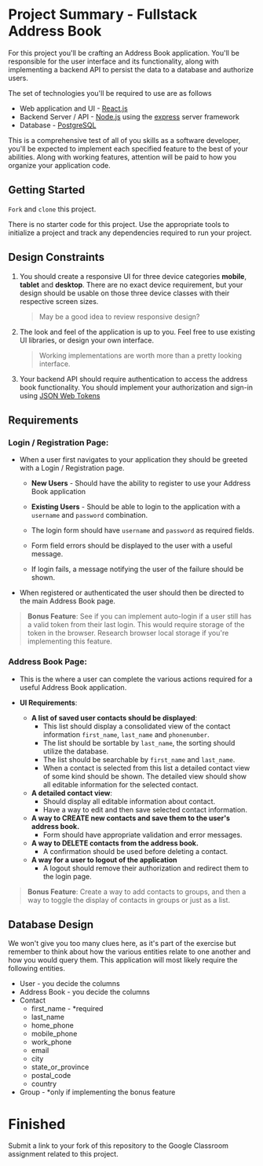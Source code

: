 # Project Summary - Fullstack Address Book

For this project you'll be crafting an Address Book application. You'll be
responsible for the user interface and its functionality, along with
implementing a backend API to persist the data to a database and authorize
users.

The set of technologies you'll be required to use are as follows

- Web application and UI - [React.js](https://reactjs.org/)
- Backend Server / API - [Node.js](https://nodejs.org) using the
  [express](https://expressjs.com/) server framework
- Database - [PostgreSQL](https://www.postgresql.org/)

This is a comprehensive test of all of you skills as a software developer,
you'll be expected to implement each specified feature to the best of your
abilities. Along with working features, attention will be paid to how you
organize your application code.

## Getting Started

`Fork` and `clone` this project.

There is no starter code for this project. Use the appropriate tools to
initialize a project and track any dependencies required to run your project.

## Design Constraints

1. You should create a responsive UI for three device categories **mobile**,
   **tablet** and **desktop**. There are no exact device requirement, but your
   design should be usable on those three device classes with their respective
   screen sizes.

   > May be a good idea to review responsive design?

2. The look and feel of the application is up to you. Feel free to use existing
   UI libraries, or design your own interface.

   > Working implementations are worth more than a pretty looking interface.

3. Your backend API should require authentication to access the address book
   functionality. You should implement your authorization and sign-in using
   [JSON Web Tokens](https://jwt.io)

## Requirements

### Login / Registration Page:

- When a user first navigates to your application they should be greeted with a
  Login / Registration page.

  - **New Users** - Should have the ability to register to use your Address Book
    application

  - **Existing Users** - Should be able to login to the application with a
    `username` and `password` combination.

  - The login form should have `username` and `password` as required fields.

  - Form field errors should be displayed to the user with a useful message.

  - If login fails, a message notifying the user of the failure should be shown.

- When registered or authenticated the user should then be directed to the main
  Address Book page.

> **Bonus Feature**: See if you can implement auto-login if a user still has a
> valid token from their last login. This would require storage of the token in
> the browser. Research browser local storage if you're implementing this
> feature.

### Address Book Page:

- This is the where a user can complete the various actions required for a
  useful Address Book application.

- **UI Requirements**:
  - **A list of saved user contacts should be displayed**:
    - This list should display a consolidated view of the contact information
      `first_name`, `last_name` and `phonenumber`.
    - The list should be sortable by `last_name`, the sorting should utilize the
      database.
    - The list should be searchable by `first_name` and `last_name`.
    - When a contact is selected from this list a detailed contact view of some
      kind should be shown. The detailed view should show all editable
      information for the selected contact.
  - **A detailed contact view**:
    - Should display all editable information about contact.
    - Have a way to edit and then save selected contact information.
  - **A way to CREATE new contacts and save them to the user's address book.**
    - Form should have appropriate validation and error messages.
  - **A way to DELETE contacts from the address book.**
    - A confirmation should be used before deleting a contact.
  - **A way for a user to logout of the application**
    - A logout should remove their authorization and redirect them to the login
      page.

> **Bonus Feature**: Create a way to add contacts to groups, and then a way to
> toggle the display of contacts in groups or just as a list.

## Database Design

We won't give you too many clues here, as it's part of the exercise but remember
to think about how the various entities relate to one another and how you would
query them. This application will most likely require the following entities.

- User - you decide the columns
- Address Book - you decide the columns
- Contact
  - first_name - \*required
  - last_name
  - home_phone
  - mobile_phone
  - work_phone
  - email
  - city
  - state_or_province
  - postal_code
  - country
- Group - \*only if implementing the bonus feature

# Finished

Submit a link to your fork of this repository to the Google Classroom assignment
related to this project.
